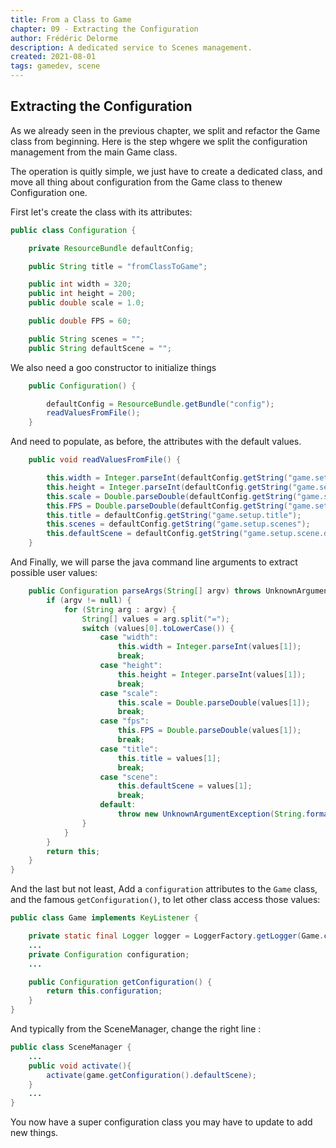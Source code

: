 ```yaml
---
title: From a Class to Game
chapter: 09 - Extracting the Configuration
author: Frédéric Delorme
description: A dedicated service to Scenes management.
created: 2021-08-01
tags: gamedev, scene
---
```


## Extracting the Configuration

As we already seen in the previous chapter, we split and refactor the Game class from beginning.
Here is the step whgere we split the configuration management from the main Game class.

The operation is quitly simple, we just have to create a dedicated class, and move all thing about configuration from the Game class to thenew Configuration one.

First let's create the class with its attributes:

```java
public class Configuration {

    private ResourceBundle defaultConfig;

    public String title = "fromClassToGame";

    public int width = 320;
    public int height = 200;
    public double scale = 1.0;

    public double FPS = 60;

    public String scenes = "";
    public String defaultScene = "";
```

We also need a goo constructor to initialize things

```java
    public Configuration() {

        defaultConfig = ResourceBundle.getBundle("config");
        readValuesFromFile();
    }
```

And need to populate, as before, the attributes with the default values.

```java
    public void readValuesFromFile() {

        this.width = Integer.parseInt(defaultConfig.getString("game.setup.width"));
        this.height = Integer.parseInt(defaultConfig.getString("game.setup.height"));
        this.scale = Double.parseDouble(defaultConfig.getString("game.setup.scale"));
        this.FPS = Double.parseDouble(defaultConfig.getString("game.setup.fps"));
        this.title = defaultConfig.getString("game.setup.title");
        this.scenes = defaultConfig.getString("game.setup.scenes");
        this.defaultScene = defaultConfig.getString("game.setup.scene.default");
    }
```

And Finally, we will parse the java command line arguments to extract possible user values:

```java
    public Configuration parseArgs(String[] argv) throws UnknownArgumentException {
        if (argv != null) {
            for (String arg : argv) {
                String[] values = arg.split("=");
                switch (values[0].toLowerCase()) {
                    case "width":
                        this.width = Integer.parseInt(values[1]);
                        break;
                    case "height":
                        this.height = Integer.parseInt(values[1]);
                        break;
                    case "scale":
                        this.scale = Double.parseDouble(values[1]);
                        break;
                    case "fps":
                        this.FPS = Double.parseDouble(values[1]);
                        break;
                    case "title":
                        this.title = values[1];
                        break;
                    case "scene":
                        this.defaultScene = values[1];
                        break;
                    default:
                        throw new UnknownArgumentException(String.format("The argument %s is unknown", arg));
                }
            }
        }
        return this;
    }
}
```

And the last but not least, Add a `configuration` attributes to the `Game` class, and the famous `getConfiguration()`, to let other class access those values:

```java
public class Game implements KeyListener {

    private static final Logger logger = LoggerFactory.getLogger(Game.class);
    ...
    private Configuration configuration;
    ...

    public Configuration getConfiguration() {
        return this.configuration;
    }
}
```

And typically from the SceneManager, change the right line :

```java
public class SceneManager {
    ...
    public void activate(){
        activate(game.getConfiguration().defaultScene);
    }
    ...
}
```

You now have a super configuration class you may have to update to add new things.
